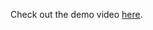 Check out the demo video [here]([youtube.com](https://youtu.be/thKze06E5KU)https://youtu.be/thKze06E5KU).
